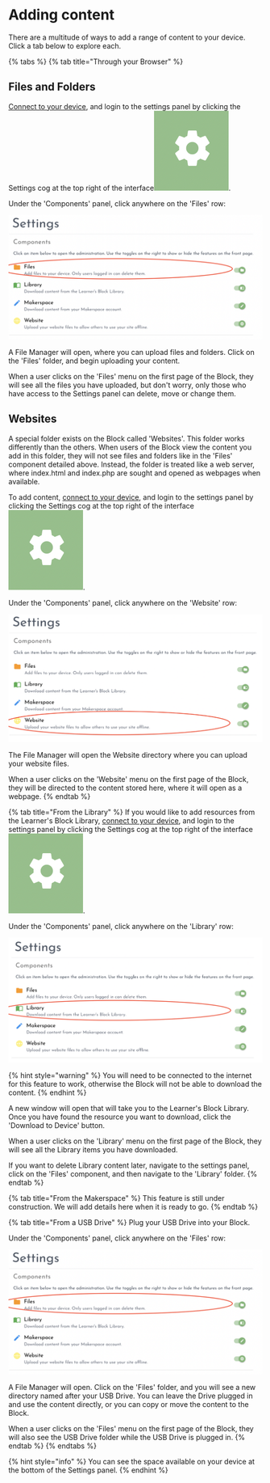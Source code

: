 # Adding content

There are a multitude of ways to add a range of content to your device. Click a tab below to explore each. 

{% tabs %}
{% tab title="Through your Browser" %}
## Files and Folders

[Connect to your device](how-to-connect.md), and login to the settings panel by clicking the Settings cog at the top right of the interface![](../.gitbook/assets/screenshot-2021-03-23-at-13.23.52%20%281%29.png).  

Under the 'Components' panel, click anywhere on the 'Files' row:

![](../.gitbook/assets/screenshot-2021-03-23-at-15.00.57.png)

A File Manager will open, where you can upload files and folders. Click on the 'Files' folder, and begin uploading your content. 

When a user clicks on the 'Files' menu on the first page of the Block, they will see all the files you have uploaded, but don't worry, only those who have access to the Settings panel can delete, move or change them. 

## Websites

A special folder exists on the Block called 'Websites'. This folder works differently than the others. When users of the Block view the content you add in this folder, they will not see files and folders like in the 'Files' component detailed above. Instead, the folder is treated like a web server, where index.html and index.php are sought and opened as webpages when available. 

To add content, [connect to your device](how-to-connect.md), and login to the settings panel by clicking the Settings cog at the top right of the interface![](../.gitbook/assets/screenshot-2021-03-23-at-13.23.52%20%281%29.png).  

Under the 'Components' panel, click anywhere on the 'Website' row:

![](../.gitbook/assets/screenshot-2021-03-23-at-15.24.50.png)

The File Manager will open the Website directory where you can upload your website files. 

When a user clicks on the 'Website' menu on the first page of the Block, they will be directed to the content stored here, where it will open as a webpage. 
{% endtab %}

{% tab title="From the Library" %}
If you would like to add resources from the Learner's Block Library, [connect to your device](how-to-connect.md), and login to the settings panel by clicking the Settings cog at the top right of the interface![](../.gitbook/assets/screenshot-2021-03-23-at-13.23.52%20%281%29.png).

Under the 'Components' panel, click anywhere on the 'Library' row:

![](../.gitbook/assets/screenshot-2021-03-23-at-15.09.13.png)

{% hint style="warning" %}
You will need to be connected to the internet for this feature to work, otherwise the Block will not be able to download the content. 
{% endhint %}

A new window will open that will take you to the Learner's Block Library. Once you have found the resource you want to download, click the 'Download to Device' button. 

When a user clicks on the 'Library' menu on the first page of the Block, they will see all the Library items you have downloaded.

If you want to delete Library content later, navigate to the settings panel, click on the 'Files' component, and then navigate to the 'Library' folder. 
{% endtab %}

{% tab title="From the Makerspace" %}
This feature is still under construction. We will add details here when it is ready to go. 
{% endtab %}

{% tab title="From a USB Drive" %}
Plug your USB Drive into your Block.

Under the 'Components' panel, click anywhere on the 'Files' row:

![](../.gitbook/assets/screenshot-2021-03-23-at-15.00.57.png)

A File Manager will open. Click on the 'Files' folder, and you will see a new directory named after your USB Drive. You can leave the Drive plugged in and use the content directly, or you can copy or move the content to the Block.

When a user clicks on the 'Files' menu on the first page of the Block, they will also see the USB Drive folder while the USB Drive is plugged in. 
{% endtab %}
{% endtabs %}

{% hint style="info" %}
You can see the space available on your device at the bottom of the Settings panel. 
{% endhint %}


